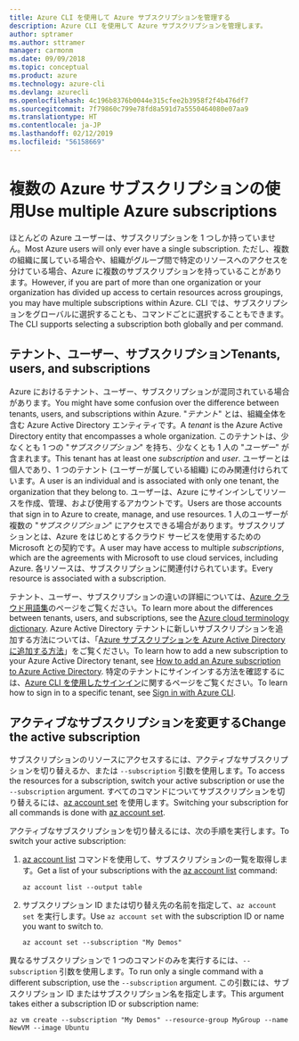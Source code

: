 ```yaml
---
title: Azure CLI を使用して Azure サブスクリプションを管理する
description: Azure CLI を使用して Azure サブスクリプションを管理します。
author: sptramer
ms.author: sttramer
manager: carmonm
ms.date: 09/09/2018
ms.topic: conceptual
ms.product: azure
ms.technology: azure-cli
ms.devlang: azurecli
ms.openlocfilehash: 4c196b8376b0044e315cfee2b3958f2f4b476df7
ms.sourcegitcommit: 7f79860c799e78fd8a591d7a5550464080e07aa9
ms.translationtype: HT
ms.contentlocale: ja-JP
ms.lasthandoff: 02/12/2019
ms.locfileid: "56158669"
---
```

# <a name="use-multiple-azure-subscriptions"></a><span data-ttu-id="6a533-103">複数の Azure サブスクリプションの使用</span><span class="sxs-lookup"><span data-stu-id="6a533-103">Use multiple Azure subscriptions</span></span>

<span data-ttu-id="6a533-104">ほとんどの Azure ユーザーは、サブスクリプションを 1 つしか持っていません。</span><span class="sxs-lookup"><span data-stu-id="6a533-104">Most Azure users will only ever have a single subscription.</span></span> <span data-ttu-id="6a533-105">ただし、複数の組織に属している場合や、組織がグループ間で特定のリソースへのアクセスを分けている場合、Azure に複数のサブスクリプションを持っていることがあります。</span><span class="sxs-lookup"><span data-stu-id="6a533-105">However, if you are part of more than one organization or your organization has divided up access to certain resources across groupings, you may have multiple subscriptions within Azure.</span></span> <span data-ttu-id="6a533-106">CLI では、サブスクリプションをグローバルに選択することも、コマンドごとに選択することもできます。</span><span class="sxs-lookup"><span data-stu-id="6a533-106">The CLI supports selecting a subscription both globally and per command.</span></span>

## <a name="tenants-users-and-subscriptions"></a><span data-ttu-id="6a533-107">テナント、ユーザー、サブスクリプション</span><span class="sxs-lookup"><span data-stu-id="6a533-107">Tenants, users, and subscriptions</span></span>

<span data-ttu-id="6a533-108">Azure におけるテナント、ユーザー、サブスクリプションが混同されている場合があります。</span><span class="sxs-lookup"><span data-stu-id="6a533-108">You might have some confusion over the difference between tenants, users, and subscriptions within Azure.</span></span> <span data-ttu-id="6a533-109">"_テナント_" とは、組織全体を含む Azure Active Directory エンティティです。</span><span class="sxs-lookup"><span data-stu-id="6a533-109">A _tenant_ is the Azure Active Directory entity that encompasses a whole organization.</span></span> <span data-ttu-id="6a533-110">このテナントは、少なくとも 1 つの "_サブスクリプション_" を持ち、少なくとも 1 人の "_ユーザー_" が含まれます。</span><span class="sxs-lookup"><span data-stu-id="6a533-110">This tenant has at least one _subscription_ and _user_.</span></span> <span data-ttu-id="6a533-111">ユーザーとは個人であり、1 つのテナント (ユーザーが属している組織) にのみ関連付けられています。</span><span class="sxs-lookup"><span data-stu-id="6a533-111">A user is an individual and is associated with only one tenant, the organization that they belong to.</span></span> <span data-ttu-id="6a533-112">ユーザーは、Azure にサインインしてリソースを作成、管理、および使用するアカウントです。</span><span class="sxs-lookup"><span data-stu-id="6a533-112">Users are those accounts that sign in to Azure to create, manage, and use resources.</span></span>
<span data-ttu-id="6a533-113">1 人のユーザーが複数の "_サブスクリプション_" にアクセスできる場合があります。サブスクリプションとは、Azure をはじめとするクラウド サービスを使用するための Microsoft との契約です。</span><span class="sxs-lookup"><span data-stu-id="6a533-113">A user may have access to multiple _subscriptions_, which are the agreements with Microsoft to use cloud services, including Azure.</span></span> <span data-ttu-id="6a533-114">各リソースは、サブスクリプションに関連付けられています。</span><span class="sxs-lookup"><span data-stu-id="6a533-114">Every resource is associated with a subscription.</span></span>

<span data-ttu-id="6a533-115">テナント、ユーザー、サブスクリプションの違いの詳細については、[Azure クラウド用語集](/azure/azure-glossary-cloud-terminology)のページをご覧ください。</span><span class="sxs-lookup"><span data-stu-id="6a533-115">To learn more about the differences between tenants, users, and subscriptions, see the [Azure cloud terminology dictionary](/azure/azure-glossary-cloud-terminology).</span></span>  <span data-ttu-id="6a533-116">Azure Active Directory テナントに新しいサブスクリプションを追加する方法については、「[Azure サブスクリプションを Azure Active Directory に追加する方法](/azure/active-directory/active-directory-how-subscriptions-associated-directory)」をご覧ください。</span><span class="sxs-lookup"><span data-stu-id="6a533-116">To learn how to add a new subscription to your Azure Active Directory tenant, see [How to add an Azure subscription to Azure Active Directory](/azure/active-directory/active-directory-how-subscriptions-associated-directory).</span></span>
<span data-ttu-id="6a533-117">特定のテナントにサインインする方法を確認するには、[Azure CLI を使用したサインイン](/cli/azure/authenticate-azure-cli)に関するページをご覧ください。</span><span class="sxs-lookup"><span data-stu-id="6a533-117">To learn how to sign in to a specific tenant, see [Sign in with Azure CLI](/cli/azure/authenticate-azure-cli).</span></span>

## <a name="change-the-active-subscription"></a><span data-ttu-id="6a533-118">アクティブなサブスクリプションを変更する</span><span class="sxs-lookup"><span data-stu-id="6a533-118">Change the active subscription</span></span>

<span data-ttu-id="6a533-119">サブスクリプションのリソースにアクセスするには、アクティブなサブスクリプションを切り替えるか、または `--subscription` 引数を使用します。</span><span class="sxs-lookup"><span data-stu-id="6a533-119">To access the resources for a subscription, switch your active subscription or use the `--subscription` argument.</span></span> <span data-ttu-id="6a533-120">すべてのコマンドについてサブスクリプションを切り替えるには、[az account set](/cli/azure/account#az-account-set) を使用します。</span><span class="sxs-lookup"><span data-stu-id="6a533-120">Switching your subscription for all commands is done with [az account set](/cli/azure/account#az-account-set).</span></span>

<span data-ttu-id="6a533-121">アクティブなサブスクリプションを切り替えるには、次の手順を実行します。</span><span class="sxs-lookup"><span data-stu-id="6a533-121">To switch your active subscription:</span></span>

1. <span data-ttu-id="6a533-122">[az account list](/cli/azure/account#az-account-list) コマンドを使用して、サブスクリプションの一覧を取得します。</span><span class="sxs-lookup"><span data-stu-id="6a533-122">Get a list of your subscriptions with the [az account list](/cli/azure/account#az-account-list) command:</span></span>

    ```azurecli-interactive
    az account list --output table
    ```
2. <span data-ttu-id="6a533-123">サブスクリプション ID または切り替え先の名前を指定して、`az account set` を実行します。</span><span class="sxs-lookup"><span data-stu-id="6a533-123">Use `az account set` with the subscription ID or name you want to switch to.</span></span>

    ```azurecli-interactive
    az account set --subscription "My Demos"
    ```

<span data-ttu-id="6a533-124">異なるサブスクリプションで 1 つのコマンドのみを実行するには、`--subscription` 引数を使用します。</span><span class="sxs-lookup"><span data-stu-id="6a533-124">To run only a single command with a different subscription, use the `--subscription` argument.</span></span> <span data-ttu-id="6a533-125">この引数には、サブスクリプション ID またはサブスクリプション名を指定します。</span><span class="sxs-lookup"><span data-stu-id="6a533-125">This argument takes either a subscription ID or subscription name:</span></span>

```azurecli-interactive
az vm create --subscription "My Demos" --resource-group MyGroup --name NewVM --image Ubuntu
```
